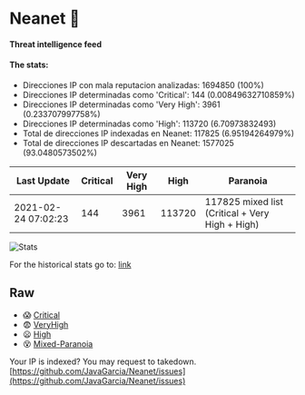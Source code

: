 # Neanet :hocho:
#### Threat intelligence feed
#### The stats:

- Direcciones IP con mala reputacion analizadas: 1694850 (100%)
- Direcciones IP determinadas como 'Critical':  144 (0.00849632710859%)
- Direcciones IP determinadas como 'Very High':  3961 (0.233707997758%)
- Direcciones IP determinadas como 'High':  113720 (6.70973832493)
- Total de direcciones IP indexadas en Neanet:  117825 (6.95194264979%)
- Total de direcciones IP descartadas en Neanet:  1577025 (93.0480573502%)

| Last Update | Critical | Very High | High | Paranoia |
| --- | --- | --- | --- | --- |
| 2021-02-24 07:02:23 | 144 | 3961 | 113720 | 117825 mixed list (Critical + Very High + High)|

![Stats](https://docs.google.com/spreadsheets/d/e/2PACX-1vSnaNMIXVabIpDJjufMlzH7poXnshF3mgd8Is1g9ytUEzVsP5my4Trn8f-xkoLLQ38xpL3HtmUexLo6/pubchart?oid=501124687&format=image)

For the historical stats go to: [link](/stats.csv)
## Raw
- :scream: [Critical](https://raw.githubusercontent.com/JavaGarcia/Neanet/master/blacklists/neanet_critical.txt)
- :fearful: [VeryHigh](https://raw.githubusercontent.com/JavaGarcia/Neanet/master/blacklists/neanet_veryHigh.txtt)
- :frowning: [High](https://raw.githubusercontent.com/JavaGarcia/Neanet/master/blacklists/neanet_high.txt)
- :dizzy_face: [Mixed-Paranoia](https://raw.githubusercontent.com/JavaGarcia/Neanet/master/blacklists/neanet_all.txt)


Your IP is indexed? You may request to takedown. [https://github.com/JavaGarcia/Neanet/issues](https://github.com/JavaGarcia/Neanet/issues)








































































































































































































































































































































































































































































































































































































































































































































































































































































































































































































































































































































































































































































































































































































































































































































































































































































































































































































































































































































































































































































































































































































































































































































































































































































































































































































































































































































































































































































































































































































































































































































































































































































































































































































































































































































































































































































































































































































































































































































































































































































































































































































































































































































































































































































































































































































